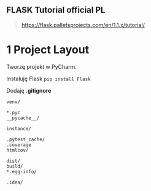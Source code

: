 ## FLASK Tutorial official PL
> https://flask.palletsprojects.com/en/1.1.x/tutorial/

# 1 Project Layout
Tworzę projekt w PyCharm. 

Instaluję Flask `pip install Flask`

Dodaję **.gitignore**
```
venv/

*.pyc
__pycache__/

instance/

.pytest_cache/
.coverage
htmlcov/

dist/
build/
*.egg-info/

.idea/
```

